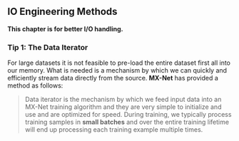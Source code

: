## IO Engineering Methods

**This chapter is for better I/O handling.**

### Tip 1: The Data Iterator

For large datasets it is not feasible to pre-load the entire dataset first all into our memory. What is needed is a mechanism by which we can quickly and efficiently stream data directly from the source. **MX-Net** has provided a method as follows:

>Data iterator is the mechanism by which we feed input data into an MX-Net training algorithm and they are very simple to initialize and use and are optimized for speed. During training, we typically process training samples in **small batches** and over the entire training lifetime will end up processing each training example multiple times. 

